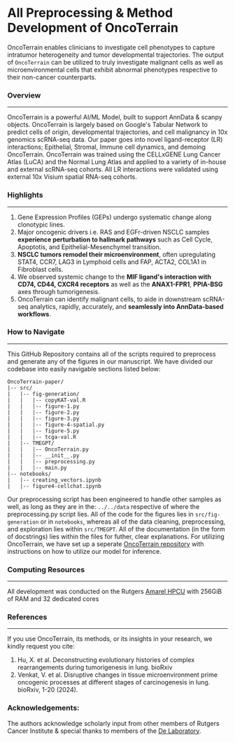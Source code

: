 # All Preprocessing & Method Development of OncoTerrain
OncoTerrain enables clinicians to investigate cell phenotypes to capture intratumor heterogeneity and tumor developmental trajectories. The output of ```OncoTerrain``` can be utilized to truly investigate malignant cells as well as microenvironmental cells that exhibit abnormal phenotypes respective to their non-cancer counterparts.

### Overview 
---
OncoTerrain is a powerful AI/ML Model, built to support AnnData & scanpy objects. OncoTerrain is largely based on Google's Tabular Network to predict cells of origin, developmental trajectories, and cell malignancy in 10x genomics scRNA-seq data. Our paper goes into novel ligand-receptor (LR) interactions; Epithelial, Stromal, Immune cell dynamics, and demoing OncoTerrain. OncoTerrain was trained using the CELLxGENE Lung Cancer Atlas (LuCA) and the Normal Lung Atlas and applied to a variety of in-house and external scRNA-seq cohorts. All LR interactions were validated using external 10x Visium spatial RNA-seq cohorts.  

### Highlights
---
1. Gene Expression Profiles (GEPs) undergo systematic change along clonotypic lines.
2. Major oncogenic drivers i.e. RAS and EGFr-driven NSCLC samples **experience perturbation to hallmark pathways** such as Cell Cycle, Apoptotis, and Epithelial-Mesenchymel transition. 
3. **NSCLC tumors remodel their microenvironment**, often upregulating STAT4, CCR7, LAG3 in Lymphoid cells and FAP, ACTA2, COL1A1 in Fibroblast cells. 
4. We observed systemic change to the **MIF ligand's interaction with CD74, CD44, CXCR4 receptors** as well as the **ANAX1-FPR1**, **PPIA-BSG** axes through tumorigenesis.
5. OncoTerrain can identify malignant cells, to aide in downstream scRNA-seq analytics, rapidly, accurately, and **seamlessly into AnnData-based workflows**. 

### How to Navigate
---
This GitHub Repository contains all of the scripts required to preprocess and generate any of the figures in our manuscript. We have divided our codebase into easily navigable sections listed below:

```
OncoTerrain-paper/ 
|-- src/
|   |-- fig-generation/
|   |   |-- copyKAT-val.R
|   |   |-- figure-1.py
|   |   |-- figure-2.py
|   |   |-- figure-3.py
|   |   |-- figure-4-spatial.py
|   |   |-- figure-5.py
|   |   |-- tcga-val.R
|   |-- TMEGPT/
|   |   |-- OncoTerrain.py
|   |   |-- __init__.py
|   |   |-- preprocessing.py
|   |   |-- main.py
|-- notebooks/
|   |-- creating_vectors.ipynb
|   |-- figure4-cellchat.ipynb
```

Our preprocessing script has been engineered to handle other samples as well, as long as they are in the: ``` ../../data ``` respective of where the preprocessing.py script lies. All of the code for the figures lies in ```src/fig-generation``` or in ```notebooks```, whereas all of the data cleaning, preprocessing, and exploration lies within ```src/TMEGPT```. All of the documentation (in the form of docstrings) lies within the files for futher, clear explanations. For utilizing OncoTerrain, we have set up a seperate [OncoTerrain repository](https://github.com/Viggyvenkat/OncoTerrain.git) with instructions on how to utilize our model for inference.

### Computing Resources
---
All development was conducted on the Rutgers [Amarel HPCU](https://oarc.rutgers.edu/resources/amarel/) with 256GiB of RAM and 32 dedicated cores

### References
---
If you use OncoTerrain, its methods, or its insights in your research, we kindly request you cite:
1. Hu, X. et al. Deconstructing evolutionary histories of complex rearrangements during tumorigenesis in lung. bioRxiv
2. Venkat, V. et al. Disruptive changes in tissue microenvironment prime oncogenic processes at different stages of carcinogenesis in lung. bioRxiv, 1-20 (2024). 

### Acknowledgements:
The authors acknowledge scholarly input from other members of Rutgers Cancer Institute & special thanks to members of the [De Laboratory](https://www.sjdlab.org/).